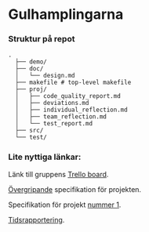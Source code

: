 # Gulhamplingarna

### Struktur på repot
```
.
  ├── demo/
  ├── doc/
  │   └── design.md
  ├── makefile # top-level makefile
  ├── proj/
  │   ├── code_quality_report.md
  │   ├── deviations.md
  │   ├── individual_reflection.md
  │   ├── team_reflection.md
  │   └── test_report.md
  ├── src/
  └── test/
```
### Lite nyttiga länkar:

Länk till gruppens [Trello board](https://trello.com/b/k1aCpNMh/projektarbete-ioopm).

[Övergripande](http://wrigstad.com/ioopm/2017/project.html) specifikation för projekten.

Specifikation för projekt [nummer 1](http://wrigstad.com/ioopm/2017/project1.html).

[Tidsrapportering](https://docs.google.com/spreadsheets/d/1Ha7nID78cxGqRaoXWKWA9UAPa4gmvFkcnNl1x47x_9c/edit#gid=0).
